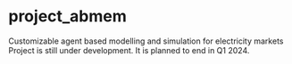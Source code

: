 # project_abmem
Customizable agent based modelling and simulation for electricity markets
Project is still under development. It is planned to end in Q1 2024.

